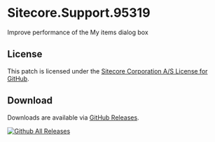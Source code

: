 # Sitecore.Support.95319
Improve performance of the My items dialog box

## License  
This patch is licensed under the [Sitecore Corporation A/S License for GitHub](https://github.com/sitecoresupport/Sitecore.Support.95319/blob/master/LICENSE).  

## Download  
Downloads are available via [GitHub Releases](https://github.com/sitecoresupport/Sitecore.Support.95319/releases).  

[![Github All Releases](https://img.shields.io/github/downloads/SitecoreSupport/Sitecore.Support.95319/total.svg)](https://github.com/SitecoreSupport/Sitecore.Support.95319/releases)

